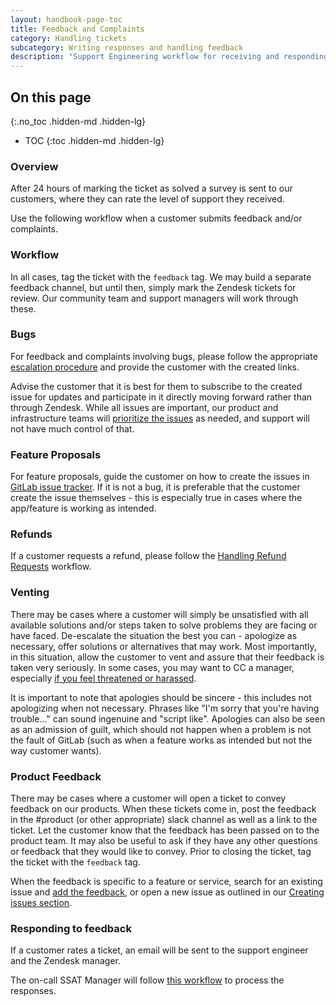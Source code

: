 ```yaml
---
layout: handbook-page-toc
title: Feedback and Complaints
category: Handling tickets
subcategory: Writing responses and handling feedback
description: "Support Engineering workflow for receiving and responding to customer feedback"
---
```


## On this page
{:.no_toc .hidden-md .hidden-lg}

- TOC
{:toc .hidden-md .hidden-lg}

### Overview

After 24 hours of marking the ticket as solved a survey is sent to our customers, where they can rate the level of support they received.

Use the following workflow when a customer submits feedback and/or complaints.

### Workflow

In all cases, tag the ticket with the `feedback` tag. We may build a separate feedback channel, but until then, simply mark the Zendesk tickets for review. Our community team and support managers will work through these.

### Bugs

For feedback and complaints involving bugs, please follow the appropriate [escalation procedure](/handbook/support/workflows/working-with-issues.html) and provide the customer with the created links.

Advise the customer that it is best for them to subscribe to the created issue for updates and participate in it directly moving forward rather than through Zendesk. While all issues are important, our product and infrastructure teams will [prioritize the issues](/handbook/support/workflows/working-with-issues.html#issue-prioritization) as needed, and support will not have much control of that.

### Feature Proposals

For feature proposals, guide the customer on how to create the issues in [GitLab issue tracker](https://gitlab.com/gitlab-org/gitlab/issues). If it is not a bug, it is preferable that the customer create the issue themselves - this is especially true in cases where the app/feature is working as intended.

### Refunds

If a customer requests a refund, please follow the [Handling Refund Requests](/handbook/support/license-and-renewals/workflows/billing_invoicing_payments.html#refunds) workflow.

### Venting

There may be cases where a customer will simply be unsatisfied with all available solutions and/or steps taken to solve problems they are facing or have faced. De-escalate the situation the best you can - apologize as necessary, offer solutions or alternatives that may work. Most importantly, in this situation, allow the customer to vent and assure that their feedback is taken very seriously. In some cases, you may want to CC a manager, especially [if you feel threatened or harassed](/handbook/support/engineering/#what-if-i-feel-threatened-or-harassed-while-handling-a-support-request).

It is important to note that apologies should be sincere - this includes not apologizing when not necessary. Phrases like "I'm sorry that you're having trouble..." can sound ingenuine and "script like". Apologies can also be seen as an admission of guilt, which should not happen when a problem is not the fault of GitLab (such as when a feature works as intended but not the way customer wants).

### Product Feedback

There may be cases where a customer will open a ticket to convey feedback on our products. When these tickets come in, post the feedback in the #product (or other appropriate) slack channel as well as a link to the ticket. Let the customer know that the feedback has been passed on to the product team. It may also be useful to ask if they have any other questions or feedback that they would like to convey. Prior to closing the ticket, tag the ticket with the `feedback` tag.

When the feedback is specific to a feature or service, search for an existing issue and [add the feedback](/handbook/support/workflows/working-with-issues.html#adding-comments-on-existing-issues), or open a new issue as outlined in our [Creating issues section](/handbook/support/workflows/working-with-issues.html#creating-issues).

### Responding to feedback

If a customer rates a ticket, an email will be sent to the support engineer and the Zendesk manager.

The on-call SSAT Manager will follow [this workflow](/handbook/support/workflows/how-to-respond-to-feedback.html) to process the responses.
